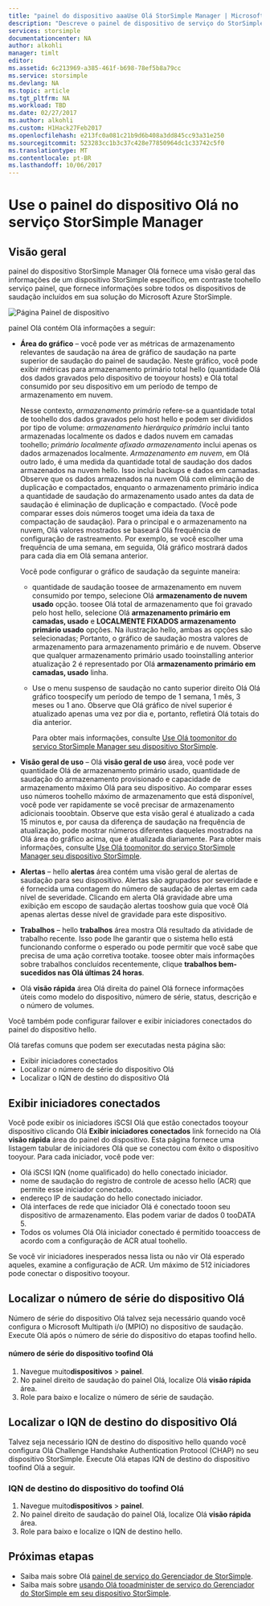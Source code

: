 ```yaml
---
title: "painel do dispositivo aaaUse Olá StorSimple Manager | Microsoft Docs"
description: "Descreve o painel de dispositivo de serviço do StorSimple Manager hello e como toouse-tooview as métricas de armazenamento e iniciadores conectados e localizar Olá número de série e o IQN."
services: storsimple
documentationcenter: NA
author: alkohli
manager: timlt
editor: 
ms.assetid: 6c213969-a385-461f-b698-78ef5b8a79cc
ms.service: storsimple
ms.devlang: NA
ms.topic: article
ms.tgt_pltfrm: NA
ms.workload: TBD
ms.date: 02/27/2017
ms.author: alkohli
ms.custom: H1Hack27Feb2017
ms.openlocfilehash: e213fc0a081c21b9d6b408a3dd845cc93a31e250
ms.sourcegitcommit: 523283cc1b3c37c428e77850964dc1c33742c5f0
ms.translationtype: MT
ms.contentlocale: pt-BR
ms.lasthandoff: 10/06/2017
---
```

# <a name="use-hello-device-dashboard-in-storsimple-manager-service"></a>Use o painel do dispositivo Olá no serviço StorSimple Manager  

## <a name="overview"></a>Visão geral
painel do dispositivo StorSimple Manager Olá fornece uma visão geral das informações de um dispositivo StorSimple específico, em contraste toohello serviço painel, que fornece informações sobre todos os dispositivos de saudação incluídos em sua solução do Microsoft Azure StorSimple.

![Página Painel de dispositivo](./media/storsimple-device-dashboard/StorSimple_DeviceDashbaord1M.png)

painel Olá contém Olá informações a seguir:

* **Área do gráfico** – você pode ver as métricas de armazenamento relevantes de saudação na área de gráfico de saudação na parte superior de saudação do painel de saudação. Neste gráfico, você pode exibir métricas para armazenamento primário total hello (quantidade Olá dos dados gravados pelo dispositivo de tooyour hosts) e Olá total consumido por seu dispositivo em um período de tempo de armazenamento em nuvem.
  
     Nesse contexto, *armazenamento primário* refere-se a quantidade total de toohello dos dados gravados pelo host hello e podem ser divididos por tipo de volume: *armazenamento hierárquico primário* inclui tanto armazenadas localmente os dados e dados nuvem em camadas toohello; *primário localmente afixado armazenamento* inclui apenas os dados armazenados localmente. *Armazenamento em nuvem*, em Olá outro lado, é uma medida da quantidade total de saudação dos dados armazenados na nuvem hello. Isso inclui backups e dados em camadas. Observe que os dados armazenados na nuvem Olá com eliminação de duplicação e compactados, enquanto o armazenamento primário indica a quantidade de saudação do armazenamento usado antes da data de saudação é eliminação de duplicação e compactado. (Você pode comparar esses dois números tooget uma ideia da taxa de compactação de saudação). Para o principal e o armazenamento na nuvem, Olá valores mostrados se baseará Olá frequência de configuração de rastreamento. Por exemplo, se você escolher uma frequência de uma semana, em seguida, Olá gráfico mostrará dados para cada dia em Olá semana anterior.
  
     Você pode configurar o gráfico de saudação da seguinte maneira:
  
  * quantidade de saudação toosee de armazenamento em nuvem consumido por tempo, selecione Olá **armazenamento de nuvem usado** opção. toosee Olá total de armazenamento que foi gravado pelo host hello, selecione Olá **armazenamento primário em camadas, usado** e **LOCALMENTE FIXADOS armazenamento primário usado** opções. Na ilustração hello, ambas as opções são selecionadas; Portanto, o gráfico de saudação mostra valores de armazenamento para armazenamento primário e de nuvem. Observe que qualquer armazenamento primário usado tooinstalling anterior atualização 2 é representado por Olá **armazenamento primário em camadas, usado** linha.
  * Use o menu suspenso de saudação no canto superior direito Olá Olá gráfico toospecify um período de tempo de 1 semana, 1 mês, 3 meses ou 1 ano. Observe que Olá gráfico de nível superior é atualizado apenas uma vez por dia e, portanto, refletirá Olá totais do dia anterior.
    
    Para obter mais informações, consulte [Use Olá toomonitor do serviço StorSimple Manager seu dispositivo StorSimple](storsimple-monitor-device.md).
* **Visão geral de uso** – Olá **visão geral de uso** área, você pode ver quantidade Olá de armazenamento primário usado, quantidade de saudação do armazenamento provisionado e capacidade de armazenamento máximo Olá para seu dispositivo. Ao comparar esses uso números toohello máximo de armazenamento que está disponível, você pode ver rapidamente se você precisar de armazenamento adicionais tooobtain. Observe que esta visão geral é atualizado a cada 15 minutos e, por causa da diferença de saudação na frequência de atualização, pode mostrar números diferentes daqueles mostrados na Olá área do gráfico acima, que é atualizada diariamente. Para obter mais informações, consulte [Use Olá toomonitor do serviço StorSimple Manager seu dispositivo StorSimple](storsimple-monitor-device.md).
* **Alertas** – hello **alertas** área contém uma visão geral de alertas de saudação para seu dispositivo. Alertas são agrupados por severidade e é fornecida uma contagem do número de saudação de alertas em cada nível de severidade. Clicando em alerta Olá gravidade abre uma exibição em escopo de saudação alertas tooshow guia que você Olá apenas alertas desse nível de gravidade para este dispositivo.
* **Trabalhos** – hello **trabalhos** área mostra Olá resultado da atividade de trabalho recente. Isso pode lhe garantir que o sistema hello está funcionando conforme o esperado ou pode permitir que você sabe que precisa de uma ação corretiva tootake. toosee obter mais informações sobre trabalhos concluídos recentemente, clique **trabalhos bem-sucedidos nas Olá últimas 24 horas**.
* Olá **visão rápida** área Olá direita do painel Olá fornece informações úteis como modelo do dispositivo, número de série, status, descrição e o número de volumes.

Você também pode configurar failover e exibir iniciadores conectados do painel do dispositivo hello.

Olá tarefas comuns que podem ser executadas nesta página são:

* Exibir iniciadores conectados
* Localizar o número de série do dispositivo Olá
* Localizar o IQN de destino do dispositivo Olá

## <a name="view-connected-initiators"></a>Exibir iniciadores conectados
Você pode exibir os iniciadores iSCSI Olá que estão conectados tooyour dispositivo clicando Olá **Exibir iniciadores conectados** link fornecido na Olá **visão rápida** área do painel do dispositivo. Esta página fornece uma listagem tabular de iniciadores Olá que se conectou com êxito o dispositivo tooyour. Para cada iniciador, você pode ver:

* Olá iSCSI IQN (nome qualificado) do hello conectado iniciador.
* nome de saudação do registro de controle de acesso hello (ACR) que permite esse iniciador conectado.
* endereço IP de saudação do hello conectado iniciador.
* Olá interfaces de rede que iniciador Olá é conectado tooon seu dispositivo de armazenamento. Elas podem variar de dados 0 tooDATA 5.
* Todos os volumes Olá Olá iniciador conectado é permitido tooaccess de acordo com a configuração de ACR atual toohello.

Se você vir iniciadores inesperados nessa lista ou não vir Olá esperado aqueles, examine a configuração de ACR. Um máximo de 512 iniciadores pode conectar o dispositivo tooyour.

## <a name="find-hello-device-serial-number"></a>Localizar o número de série do dispositivo Olá
Número de série do dispositivo Olá talvez seja necessário quando você configura o Microsoft Multipath i/o (MPIO) no dispositivo de saudação. Execute Olá após o número de série do dispositivo do etapas toofind hello.

#### <a name="toofind-hello-device-serial-number"></a>número de série do dispositivo toofind Olá
1. Navegue muito**dispositivos** > **painel**.
2. No painel direito de saudação do painel Olá, localize Olá **visão rápida** área.
3. Role para baixo e localize o número de série de saudação.

## <a name="find-hello-device-target-iqn"></a>Localizar o IQN de destino do dispositivo Olá
Talvez seja necessário IQN de destino do dispositivo hello quando você configura Olá Challenge Handshake Authentication Protocol (CHAP) no seu dispositivo StorSimple. Execute Olá etapas IQN de destino do dispositivo toofind Olá a seguir.

### <a name="toofind-hello-device-target-iqn"></a>IQN de destino do dispositivo do toofind Olá
1. Navegue muito**dispositivos** > **painel**.
2. No painel direito de saudação do painel Olá, localize Olá **visão rápida** área.
3. Role para baixo e localize o IQN de destino hello.

## <a name="next-steps"></a>Próximas etapas
* Saiba mais sobre Olá [painel de serviço do Gerenciador de StorSimple](storsimple-service-dashboard.md).
* Saiba mais sobre [usando Olá tooadminister de serviço do Gerenciador do StorSimple em seu dispositivo StorSimple](storsimple-manager-service-administration.md).

